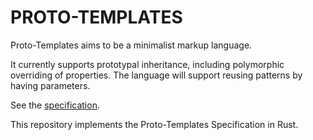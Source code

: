 # PROTO-TEMPLATES

Proto-Templates aims to be a minimalist markup language.

It currently supports prototypal inheritance, including polymorphic overriding of properties.
The language will support reusing patterns by having parameters.

See the [specification](https://github.com/johannesvollmer/proto-templates/blob/master/SPECIFICATION.md).

This repository implements the Proto-Templates Specification in Rust.